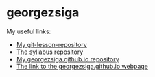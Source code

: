 # georgezsiga

My useful links:

- [My git-lesson-repository](https://github.com/georgezsiga/git-lesson-repository "The git-lesson-repository of georgezsiga")
- [The syllabus repository](https://github.com/greenfox-academy/eagles-syllabus "The syllabus repository of the Eagles")
- [My georgezsiga.github.io repository](https://github.com/georgezsiga/georgezsiga.github.io "My georgezsiga.github.io repository")
- [The link to the georgezsiga.github.io webpage](https://georgezsiga.github.io "The webpage of the georgezsiga.github.io repository")


